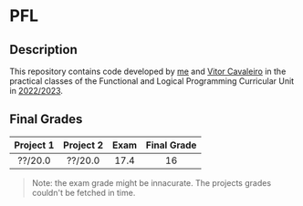 # PFL

## Description

This repository contains code developed by [me](https://sigarra.up.pt/feup/pt/fest_geral.cursos_list?pv_num_unico=201905477) and [Vitor Cavaleiro](https://sigarra.up.pt/feup/pt/fest_geral.cursos_list?pv_num_unico=202004724) in the practical classes of the Functional and Logical Programming Curricular Unit in [2022/2023](https://sigarra.up.pt/feup/pt/ucurr_geral.ficha_uc_view?pv_ocorrencia_id=501686).

## Final Grades

|Project 1|Project 2|Exam|Final Grade|
| :---: | :---: | :---: | :---: |
| ??/20.0 | ??/20.0 |17.4|16|

> Note: the exam grade might be innacurate. The projects grades couldn't be fetched in time.